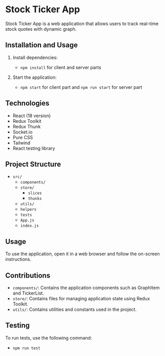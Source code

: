 # Stock Ticker App

Stock Ticker App is a web application that allows users to track real-time stock quotes with dynamic graph.

## Installation and Usage

1. Install dependencies:

   - `npm install` for client and server parts

3. Start the application:
   - `npm start` for client part and `npm run start` for server part

## Technologies

- React (18 version)
- Redux Toolkit
- Redux Thunk
- Socket.io
- Pure CSS
- Tailwind
- React testing library

## Project Structure

- `src/`
  - `components/`
  - `store/`
    - `slices`
    - `thunks`
  - `utils/`
  - `helpers`
  - `tests`
  - `App.js`
  - `index.js`

## Usage

To use the application, open it in a web browser and follow the on-screen instructions.

## Contributions

- `components/`: Contains the application components such as GraphItem and TickerList.
- `store/`: Contains files for managing application state using Redux Toolkit.
- `utils/`: Contains utilities and constants used in the project.

## Testing

To run tests, use the following command:
- `npm run test`

